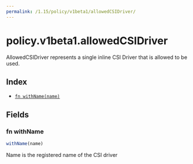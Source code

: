 ```yaml
---
permalink: /1.15/policy/v1beta1/allowedCSIDriver/
---
```


# policy.v1beta1.allowedCSIDriver

AllowedCSIDriver represents a single inline CSI Driver that is allowed to be used.

## Index

* [`fn withName(name)`](#fn-withname)

## Fields

### fn withName

```ts
withName(name)
```

Name is the registered name of the CSI driver